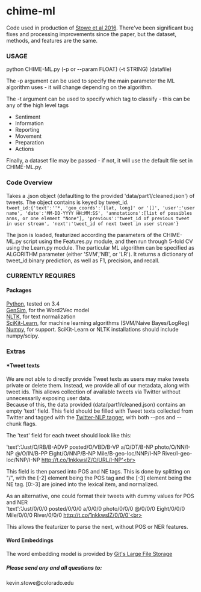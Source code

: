 # chime-ml
Code used in production of <a href="http://aclweb.org/anthology/W/W16/W16-6201.pdf">Stowe et al 2016</a>. There've been significant bug fixes and processing improvements since the paper, but the dataset, methods, and features are the same.


<h3>USAGE</h3>
python CHIME-ML.py (-p or --param FLOAT) (-t STRING) (datafile)

The -p argument can be used to specify the main parameter the ML algorithm uses - it will change depending on the algorithm.

The -t argument can be used to specify which tag to classify - this can be any of the high level tags
<ul>
<li>Sentiment</li>
<li>Information</li>
<li>Reporting</li>
<li>Movement</li>
<li>Preparation</li>
<li>Actions</li>
</ul>

Finally, a dataset file may be passed - if not, it will use the default file set in CHIME-ML.py.

<h3>Code Overview</h3>
Takes a .json object (defaulting to the provided 'data/part1/cleaned.json') of tweets. The object contains is keyed by tweet_id.

<code>
tweet_id:{'text':''*, 'geo_coords':'[lat, long]' or '[]', 'user':'user name', 'date':'MM-DD-YYYY HH:MM:SS', 'annotations':[list of possibles anns, or one element "None"], 'previous':'tweet_id of previous tweet in user stream', 'next':'tweet_id of next tweet in user stream'}
</code>

The json is loaded, featurized according the parameters of the CHIME-ML.py script using the Features.py module, and then run through 5-fold CV using the Learn.py module. The particular ML algorithm can be specified as ALGORITHM parameter (either 'SVM','NB', or 'LR'). It returns a dictionary of tweet_id:binary prediction, as well as F1, precision, and recall.

<h3>CURRENTLY REQUIRES</h3>
<h4>Packages</h4>
<a href="https://www.python.org/downloads/">Python</a>, tested on 3.4<br>
<a href="https://radimrehurek.com/gensim/">GenSim</a>, for the Word2Vec model<br>
<a href="http://www.nltk.org/install.html">NLTK</a>, for text normalization<br>
<a href="http://scikit-learn.org/stable/install.html">SciKit-Learn</a>, for machine learning algorithms (SVM/Naive Bayes/LogReg)<br>
<a href="http://www.numpy.org/">Numpy</a>, for support. SciKit-Learn or NLTK installations should include numpy/scipy.<br>

<h3>Extras</h3>
<h4>*Tweet texts</h4>
We are not able to directly provide Tweet texts as users may make tweets private or delete them. Instead, we provide all of our metadata, along with tweet ids. This allows collection of available tweets via Twitter without unnecessarily exposing user data.
<br>
Because of this, the data provided (data/part1/cleaned.json) contains an empty 'text' field. This field should be filled with Tweet texts collected from Twitter and tagged with the <a href="https://github.com/aritter/twitter_nlp">Twitter-NLP tagger</a>, with both --pos and --chunk flags. <br>

The 'text' field for each tweet should look like this:<br>

'text':'Just/O/RB/B-ADVP posted/O/VBD/B-VP a/O/DT/B-NP photo/O/NN/I-NP @/O/IN/B-PP Eight/O/NNP/B-NP Mile/B-geo-loc/NNP/I-NP River/I-geo-loc/NNP/I-NP http://t.co/1nkkwsIZ/O/URL/I-NP'<br>

This field is then parsed into POS and NE tags. This is done by splitting on "/", with the [-2] element being the POS tag and the [-3] element being the NE tag. [0:-3] are joined into the lexical item, and normalized.<br>

As an alternative, one could format their tweets with dummy values for POS and NER <br>
'text':'Just/0/0/0 posted/0/0/0 a/0/0/0 photo/0/0/0 @/0/0/0 Eight/0/0/0 Mile/0/0/0 River/0/0/0 http://t.co/1nkkwsIZ/0/0/0'<br>

This allows the featurizer to parse the next, without POS or NER features.

<h4>Word Embeddings</h4>
The word embedding model is provided by <a href="https://git-lfs.github.com/">Git's Large File Storage</a>


<h5>Please send any and all questions to:<br></h5>
kevin.stowe@colorado.edu
